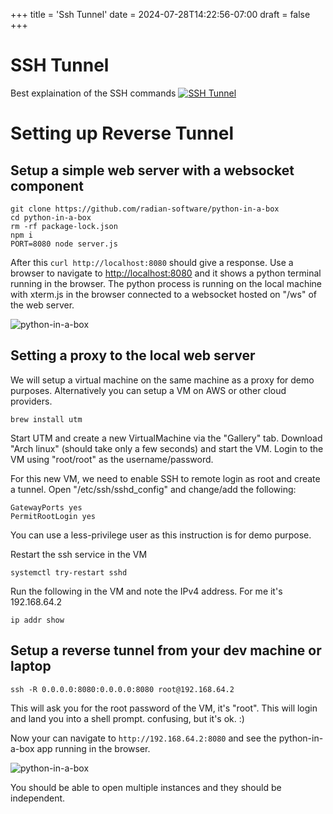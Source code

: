+++
title = 'Ssh Tunnel'
date = 2024-07-28T14:22:56-07:00
draft = false
+++

# SSH Tunnel

Best explaination of the SSH commands
[![SSH Tunnel](../ssh-tunnel.png)](../ssh-tunnel.png)

# Setting up Reverse Tunnel

## Setup a simple web server with a websocket component

```
git clone https://github.com/radian-software/python-in-a-box
cd python-in-a-box
rm -rf package-lock.json
npm i
PORT=8080 node server.js
```

After this `curl http://localhost:8080` should give a response. Use a browser to navigate to [http://localhost:8080](http://localhost:8080) and it shows a python terminal running in the browser. The python process is running on the local machine with xterm.js in the browser connected to a websocket hosted on "/ws" of the web server.

![python-in-a-box](../python-local.png)

## Setting a proxy to the local web server

We will setup a virtual machine on the same machine as a proxy for demo purposes. Alternatively you can setup a VM on AWS or other cloud providers.

```
brew install utm
```

Start UTM and create a new VirtualMachine via the "Gallery" tab. Download "Arch linux" (should take only a few seconds) and start the VM. Login to the VM using "root/root" as the username/password.

For this new VM, we need to enable SSH to remote login as root and create a tunnel. Open "/etc/ssh/sshd_config" and change/add the following:

```
GatewayPorts yes
PermitRootLogin yes
```

You can use a less-privilege user as this instruction is for demo purpose.

Restart the ssh service in the VM

```
systemctl try-restart sshd
```

Run the following in the VM and note the IPv4 address. For me it's 192.168.64.2

```
ip addr show
```

## Setup a reverse tunnel from your dev machine or laptop

```
ssh -R 0.0.0.0:8080:0.0.0.0:8080 root@192.168.64.2
```

This will ask you for the root password of the VM, it's "root". This will login and land you into a shell prompt. confusing, but it's ok. :)

Now your can navigate to `http://192.168.64.2:8080` and see the python-in-a-box app running in the browser.

![python-in-a-box](../python-proxied.png)

You should be able to open multiple instances and they should be independent.
